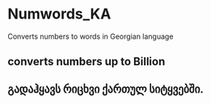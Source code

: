 # Numwords_KA
Converts numbers to words in Georgian language

## converts numbers up to Billion
## გადაჰყავს რიცხვი ქართულ სიტყვებში.
